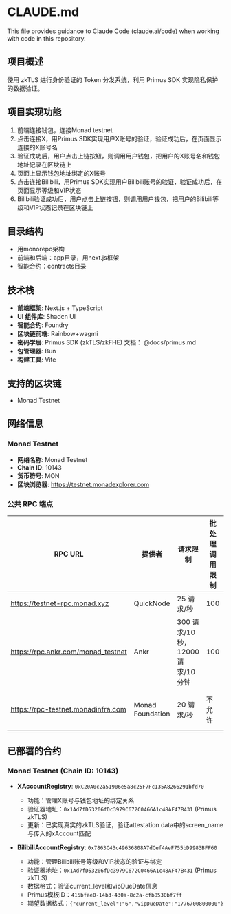 # CLAUDE.md

This file provides guidance to Claude Code (claude.ai/code) when working with code in this repository.

## 项目概述
使用 zkTLS 进行身份验证的 Token 分发系统，利用 Primus SDK 实现隐私保护的数据验证。

## 项目实现功能
1. 前端连接钱包，连接Monad testnet
2. 点击连接X，用Primus SDK实现用户X账号的验证，验证成功后，在页面显示连接的X账号名
3. 验证成功后，用户点击上链按钮，则调用用户钱包，把用户的X账号名和钱包地址记录在区块链上
4. 页面上显示钱包地址绑定的X账号
5. 点击连接Bilibili，用Primus SDK实现用户Bilibili账号的验证，验证成功后，在页面显示等级和VIP状态
6. Bilibili验证成功后，用户点击上链按钮，则调用用户钱包，把用户的Bilibili等级和VIP状态记录在区块链上

## 目录结构
- 用monorepo架构
- 前端和后端：app目录，用next.js框架
- 智能合约：contracts目录

## 技术栈

- **前端框架**: Next.js + TypeScript
- **UI 组件库**: Shadcn UI  
- **智能合约**: Foundry
- **区块链前端**: Rainbow+wagmi
- **密码学层**: Primus SDK (zkTLS/zkFHE) 文档： @docs/primus.md
- **包管理器**: Bun
- **构建工具**: Vite


## 支持的区块链
- Monad Testnet

## 网络信息
### Monad Testnet
- **网络名称**: Monad Testnet
- **Chain ID**: 10143
- **货币符号**: MON
- **区块浏览器**: https://testnet.monadexplorer.com

### 公共 RPC 端点
| RPC URL | 提供者 | 请求限制 | 批处理调用限制 | 其他限制 |
|---------|--------|----------|----------------|----------|
| https://testnet-rpc.monad.xyz | QuickNode | 25 请求/秒 | 100 | - |
| https://rpc.ankr.com/monad_testnet | Ankr | 300 请求/10 秒，12000 请求/10 分钟 | 100 | 不允许 debug_* 方法 |
| https://rpc-testnet.monadinfra.com | Monad Foundation | 20 请求/秒 | 不允许 | 不允许 eth_getLogs 和 debug_* 方法 |

## 已部署的合约

### Monad Testnet (Chain ID: 10143)

- **XAccountRegistry**: `0xC20A0c2a51906e5a8c25F7Fc135A8266291bfd70`
  - 功能：管理X账号与钱包地址的绑定关系
  - 验证器地址：`0x1Ad7fD53206fDc3979C672C0466A1c48AF47B431` (Primus zkTLS)
  - 更新：已实现真实的zkTLS验证，验证attestation data中的screen_name与传入的xAccount匹配

- **BilibiliAccountRegistry**: `0x7863C43c49636808A7dCef4AeF755bD9983BFF60`
  - 功能：管理Bilibili账号等级和VIP状态的验证与绑定
  - 验证器地址：`0x1Ad7fD53206fDc3979C672C0466A1c48AF47B431` (Primus zkTLS)
  - 数据格式：验证current_level和vipDueDate信息
  - Primus模板ID：`415bfae0-14b3-430a-8c2a-cfb8530bf7ff`
  - 期望数据格式：`{"current_level":"6","vipDueDate":"1776700800000"}`
